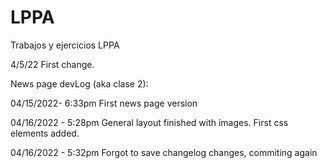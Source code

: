 # LPPA
Trabajos y ejercicios LPPA

4/5/22 
First change.

News page devLog (aka clase 2):

04/15/2022- 6:33pm 
First news page version 

04/16/2022 - 5:28pm
General layout finished with images.
First css elements added.

04/16/2022 - 5:32pm 
Forgot to save changelog changes, commiting again

